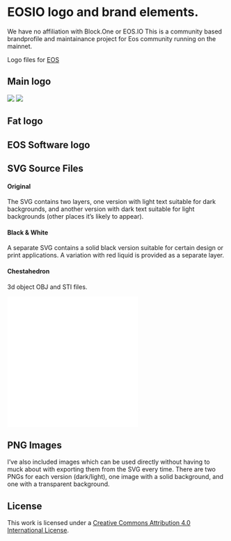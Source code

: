 EOSIO logo and brand elements.
===========
We have no affiliation with Block.One or EOS.IO
This is a community based brandprofile and maintainance project
for Eos community running on the mainnet.


Logo files for [EOS](http://eos.io)

## Main logo

![](/logo/eosio-logo-white-transparent.svg)
![](/logo/eosio-logo-black-transparent.svg)

## Fat logo
## EOS Software logo
## SVG Source Files

#### Original

The SVG contains two layers, one version with light text suitable for dark backgrounds,
and another version with dark text suitable for light backgrounds (other places it’s likely to appear).

#### Black & White

A separate SVG contains a solid black version suitable for certain design or print applications. A variation with red liquid is provided as a separate layer.

#### Chestahedron
3d object OBJ and STI files.

![](/3d/chestahedron.obj)
![](/3d/chestahedron.stl)

## PNG Images

I’ve also included images which can be used directly without having to muck about
with exporting them from the SVG every time. There are two PNGs for each version (dark/light),
one image with a solid background, and one with a transparent background.

## License

This work is licensed under a [Creative Commons Attribution 4.0 International License](http://choosealicense.com/licenses/cc-by-4.0/).